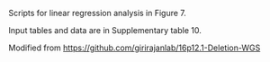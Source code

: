 Scripts for linear regression analysis in Figure 7.


Input tables and data are in Supplementary table 10.

Modified from https://github.com/girirajanlab/16p12.1-Deletion-WGS
